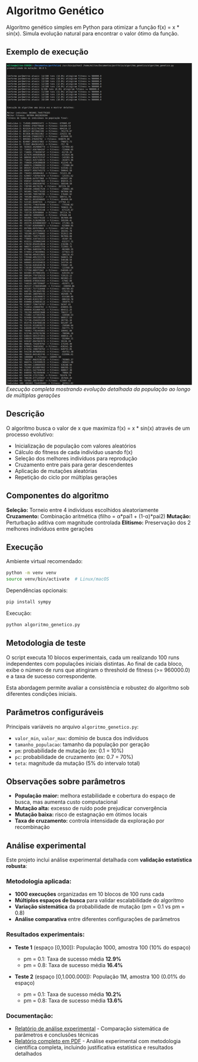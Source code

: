 # Algoritmo Genético

Algoritmo genético simples em Python para otimizar a função f(x) = x * sin(x). Simula evolução natural para encontrar o valor ótimo da função.

## Exemplo de execução

![Execução do algoritmo](./screenshots/execucao.png)
*Execução completa mostrando evolução detalhada da população ao longo de múltiplas gerações*

## Descrição

O algoritmo busca o valor de x que maximiza f(x) = x * sin(x) através de um processo evolutivo:

- Inicialização de população com valores aleatórios
- Cálculo do fitness de cada indivíduo usando f(x)
- Seleção dos melhores indivíduos para reprodução
- Cruzamento entre pais para gerar descendentes
- Aplicação de mutações aleatórias
- Repetição do ciclo por múltiplas gerações

## Componentes do algoritmo

**Seleção:** Torneio entre 4 indivíduos escolhidos aleatoriamente
**Cruzamento:** Combinação aritmética (filho = α*pai1 + (1-α)*pai2)
**Mutação:** Perturbação aditiva com magnitude controlada
**Elitismo:** Preservação dos 2 melhores indivíduos entre gerações

## Execução
Ambiente virtual recomendado:

```bash
python -m venv venv
source venv/bin/activate  # Linux/macOS
```

Dependências opcionais:
```bash
pip install sympy
```

Execução:
```bash
python algoritmo_genetico.py
```

## Metodologia de teste

O script executa 10 blocos experimentais, cada um realizando 100 runs independentes com populações iniciais distintas. Ao final de cada bloco, exibe o número de runs que atingiram o threshold de fitness (>= 960000.0) e a taxa de sucesso correspondente.

Esta abordagem permite avaliar a consistência e robustez do algoritmo sob diferentes condições iniciais.

## Parâmetros configuráveis

Principais variáveis no arquivo `algoritmo_genetico.py`:

- `valor_min`, `valor_max`: domínio de busca dos indivíduos
- `tamanho_populacao`: tamanho da população por geração
- `pm`: probabilidade de mutação (ex: 0.1 = 10%)
- `pc`: probabilidade de cruzamento (ex: 0.7 = 70%)
- `teta`: magnitude da mutação (5% do intervalo total)

## Observações sobre parâmetros

- **População maior:** melhora estabilidade e cobertura do espaço de busca, mas aumenta custo computacional
- **Mutação alta:** excesso de ruído pode prejudicar convergência
- **Mutação baixa:** risco de estagnação em ótimos locais
- **Taxa de cruzamento:** controla intensidade da exploração por recombinação

## Análise experimental

Este projeto inclui análise experimental detalhada com **validação estatística robusta**:

### Metodologia aplicada:
- **1000 execuções** organizadas em 10 blocos de 100 runs cada
- **Múltiplos espaços de busca** para validar escalabilidade do algoritmo
- **Variação sistemática** da probabilidade de mutação (pm = 0.1 vs pm = 0.8)
- **Análise comparativa** entre diferentes configurações de parâmetros

### Resultados experimentais:
- **Teste 1** (espaço [0,100]): População 1000, amostra 100 (10% do espaço)
  - pm = 0.1: Taxa de sucesso média **12.9%**
  - pm = 0.8: Taxa de sucesso média **16.4%**

- **Teste 2** (espaço [0,1.000.000]): População 1M, amostra 100 (0.01% do espaço)  
  - pm = 0.1: Taxa de sucesso média **10.2%**
  - pm = 0.8: Taxa de sucesso média **13.6%**

### Documentação:
- [Relatório de análise experimental](./docs/analise_experimentos.md) - Comparação sistemática de parâmetros e conclusões técnicas
- [Relatório completo em PDF](./docs/relatorio_algoritmo_genetico.pdf) - Análise experimental com metodologia científica completa, incluindo justificativa estatística e resultados detalhados

